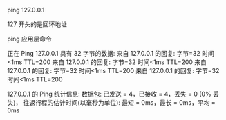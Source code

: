 ping 127.0.0.1

127 开头的是回环地址

ping 应用层命令

正在 Ping 127.0.0.1 具有 32 字节的数据:
来自 127.0.0.1 的回复: 字节=32 时间<1ms TTL=200
来自 127.0.0.1 的回复: 字节=32 时间<1ms TTL=200
来自 127.0.0.1 的回复: 字节=32 时间<1ms TTL=200
来自 127.0.0.1 的回复: 字节=32 时间<1ms TTL=200

127.0.0.1 的 Ping 统计信息:
数据包: 已发送 = 4，已接收 = 4，丢失 = 0 (0% 丢失)，
往返行程的估计时间(以毫秒为单位):
最短 = 0ms，最长 = 0ms，平均 = 0ms
